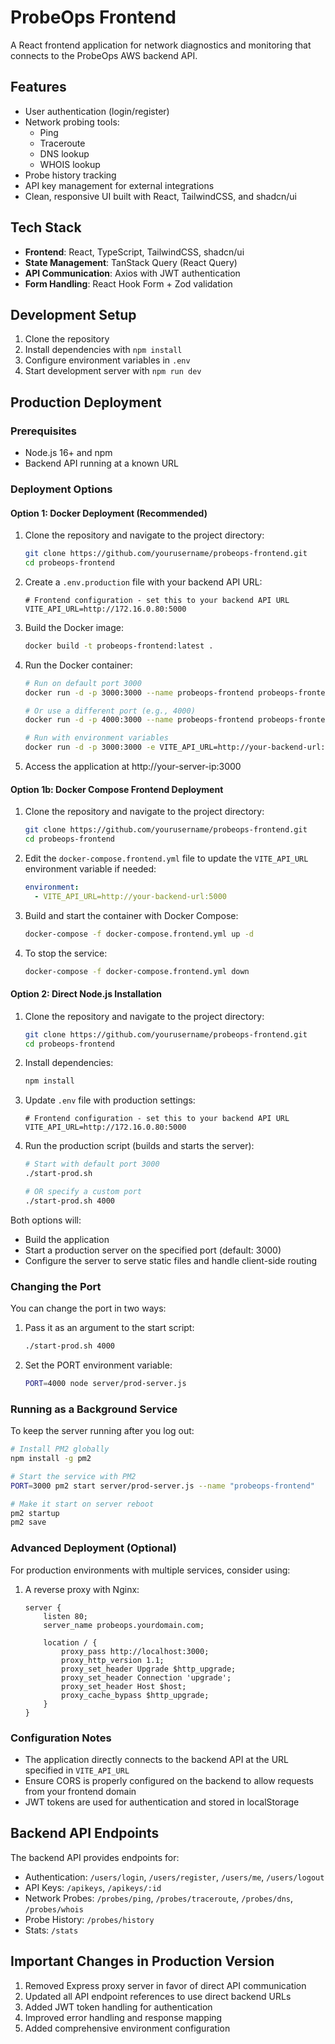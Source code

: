 # ProbeOps Frontend

A React frontend application for network diagnostics and monitoring that connects to the ProbeOps AWS backend API.

## Features

- User authentication (login/register)
- Network probing tools:
  - Ping
  - Traceroute
  - DNS lookup
  - WHOIS lookup
- Probe history tracking
- API key management for external integrations
- Clean, responsive UI built with React, TailwindCSS, and shadcn/ui

## Tech Stack

- **Frontend**: React, TypeScript, TailwindCSS, shadcn/ui
- **State Management**: TanStack Query (React Query)
- **API Communication**: Axios with JWT authentication
- **Form Handling**: React Hook Form + Zod validation

## Development Setup

1. Clone the repository
2. Install dependencies with `npm install`
3. Configure environment variables in `.env` 
4. Start development server with `npm run dev`

## Production Deployment

### Prerequisites

- Node.js 16+ and npm
- Backend API running at a known URL

### Deployment Options

#### Option 1: Docker Deployment (Recommended)

1. Clone the repository and navigate to the project directory:
   ```bash
   git clone https://github.com/yourusername/probeops-frontend.git
   cd probeops-frontend
   ```

2. Create a `.env.production` file with your backend API URL:
   ```
   # Frontend configuration - set this to your backend API URL
   VITE_API_URL=http://172.16.0.80:5000
   ```

3. Build the Docker image:
   ```bash
   docker build -t probeops-frontend:latest .
   ```

4. Run the Docker container:
   ```bash
   # Run on default port 3000
   docker run -d -p 3000:3000 --name probeops-frontend probeops-frontend:latest
   
   # Or use a different port (e.g., 4000)
   docker run -d -p 4000:3000 --name probeops-frontend probeops-frontend:latest
   
   # Run with environment variables
   docker run -d -p 3000:3000 -e VITE_API_URL=http://your-backend-url:5000 --name probeops-frontend probeops-frontend:latest
   ```

5. Access the application at http://your-server-ip:3000

#### Option 1b: Docker Compose Frontend Deployment

1. Clone the repository and navigate to the project directory:
   ```bash
   git clone https://github.com/yourusername/probeops-frontend.git
   cd probeops-frontend
   ```

2. Edit the `docker-compose.frontend.yml` file to update the `VITE_API_URL` environment variable if needed:
   ```yaml
   environment:
     - VITE_API_URL=http://your-backend-url:5000
   ```

3. Build and start the container with Docker Compose:
   ```bash
   docker-compose -f docker-compose.frontend.yml up -d
   ```

4. To stop the service:
   ```bash
   docker-compose -f docker-compose.frontend.yml down
   ```

#### Option 2: Direct Node.js Installation

1. Clone the repository and navigate to the project directory:
   ```bash
   git clone https://github.com/yourusername/probeops-frontend.git
   cd probeops-frontend
   ```

2. Install dependencies:
   ```bash
   npm install
   ```

3. Update `.env` file with production settings:
   ```
   # Frontend configuration - set this to your backend API URL
   VITE_API_URL=http://172.16.0.80:5000
   ```

4. Run the production script (builds and starts the server):
   ```bash
   # Start with default port 3000
   ./start-prod.sh
   
   # OR specify a custom port
   ./start-prod.sh 4000
   ```

Both options will:
- Build the application
- Start a production server on the specified port (default: 3000)
- Configure the server to serve static files and handle client-side routing

### Changing the Port

You can change the port in two ways:

1. Pass it as an argument to the start script:
   ```bash
   ./start-prod.sh 4000
   ```

2. Set the PORT environment variable:
   ```bash
   PORT=4000 node server/prod-server.js
   ```

### Running as a Background Service

To keep the server running after you log out:

```bash
# Install PM2 globally
npm install -g pm2

# Start the service with PM2
PORT=3000 pm2 start server/prod-server.js --name "probeops-frontend"

# Make it start on server reboot
pm2 startup
pm2 save
```

### Advanced Deployment (Optional)

For production environments with multiple services, consider using:

1. A reverse proxy with Nginx:
   ```nginx
   server {
       listen 80;
       server_name probeops.yourdomain.com;

       location / {
           proxy_pass http://localhost:3000;
           proxy_http_version 1.1;
           proxy_set_header Upgrade $http_upgrade;
           proxy_set_header Connection 'upgrade';
           proxy_set_header Host $host;
           proxy_cache_bypass $http_upgrade;
       }
   }
   ```

### Configuration Notes

- The application directly connects to the backend API at the URL specified in `VITE_API_URL`
- Ensure CORS is properly configured on the backend to allow requests from your frontend domain
- JWT tokens are used for authentication and stored in localStorage

## Backend API Endpoints

The backend API provides endpoints for:

- Authentication: `/users/login`, `/users/register`, `/users/me`, `/users/logout`
- API Keys: `/apikeys`, `/apikeys/:id`
- Network Probes: `/probes/ping`, `/probes/traceroute`, `/probes/dns`, `/probes/whois`
- Probe History: `/probes/history`
- Stats: `/stats`

## Important Changes in Production Version

1. Removed Express proxy server in favor of direct API communication
2. Updated all API endpoint references to use direct backend URLs
3. Added JWT token handling for authentication
4. Improved error handling and response mapping
5. Added comprehensive environment configuration